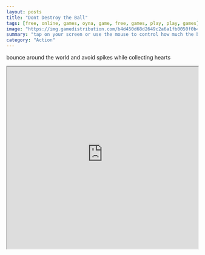 ```yaml
---
layout: posts
title: "Dont Destroy the Ball"
tags: [free, online, games, oyna, game, free, games, play, play, games]
image: "https://img.gamedistribution.com/b4d450d68d2649c2a6a1fb0050f0b473.jpg"
summary: "tap on your screen or use the mouse to control how much the ball bounces  free online games oyna game free games play play games"
category: "Action"
---
```


bounce around the world and avoid spikes while collecting hearts

<iframe width="100%" height="480px;" src="https://html5.gamedistribution.com/b4d450d68d2649c2a6a1fb0050f0b473/"></iframe>